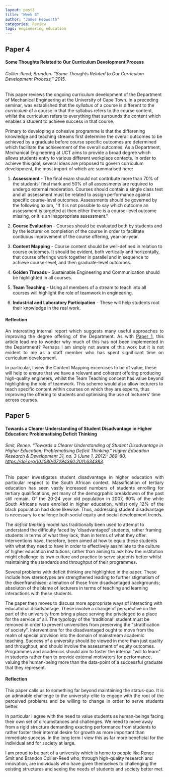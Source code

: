 ```yaml
---
layout: post3
title: "Week 3"
author: "James Hepworth"
categories: Review
tags: engineering education
---
```


## Paper 4
#### Some Thoughts Related to Our Curriculum Development Process
###### Collier-Reed, Brandon. “Some Thoughts Related to Our Curriculum Development Process,” 2015.

This paper reviews the ongoing curriculum development of the Department of Mechanical Engineering at the University of Cape Town. In a preceding seminar, was established that the *syllabus* of a course is different to the *curriculum* of a course in that the syllabus refers to the course content, whilst the curriculum refers to everything that surrounds the content which enables a student to achieve success in that course.

Primary to developing a cohesive programme is that the differening knowledge and teaching streams first determine the overall outcomes to be achieved by a graduate before course specific outcomes are determined which facilitate the achievement of the overall outcomes. As a Department, Mechanical Engineering at UCT aims to provide a broad degree which allows students entry to various different workplace contexts. In order to achieve this goal, several ideas are proposed to govern curriculum development, the most import of which are summarised here:

1. **Assessment** - The final exam should not contribute more than 70% of the students' final mark and 50% of all assessments are required to undergo external moderation. Courses should contain a single class test and all assessment must be related to assign performance against specific course-level outcomes. Assessments should be governed by the following axiom, "If it is not possible to say which outcome an assessment is targeted at then either there is a course-level outcome missing, or it is an inappropriate assessment."

2. **Course Evaluation** - Courses should be evaluated both by students and by the lecturer on completion of the course in order to facilitate contiuous improvement of the course offering, year-on-year.

3. **Content Mapping** - Course content should be well-defined in relation to course outcomes. It should be evident, both vertically and horizontally, that course offerings work together in parallel and in sequence to achieve course-level, and then graduate-level outcomes. 

4. **Golden Threads** - Sustainable Engineering and Communication should be highlighted in all courses.

5. **Team Teaching** - Using all members of a stream to teach into all courses will highlight the role of teamwork in engineering.

6. **Industrial and Laboratory Participation** - These will help students root their knowledge in the real work.

#### Reflection
<div style = "text-align: justify;
  text-indent: 0em;
  text-justify: inter-word;">
An interesting internal report which suggests many useful approaches to improving the degree offering of the Department. As with <a href="https://readings.opusmeum.dev/review/2021/01/17/week-1.html">Paper 1</a>, this article lead me to wonder why much of this has not been implemented in the Department? Perhaps I am simply not aware of this work but it is not evident to me as a staff member who has spent significant time on curriculum development.
</div>

In particular, I view the Content Mapping excercises to be of value, these will help to ensure that we have a relevant and coherent offering producing high-quality engineers, whilst the Team Teaching concept has value beyond highlighting the role of teamwork. This scheme would also allow lecturers to teach specific content within courses on which they are experts, thus improving the offering to students and optimising the use of lecturers' time across courses. 

## Paper 5
#### Towards a Clearer Understanding of Student Disadvantage in Higher Education: Problematising Deficit Thinking
###### Smit, Renee. “Towards a Clearer Understanding of Student Disadvantage in Higher Education: Problematising Deficit Thinking.” Higher Education Research & Development 31, no. 3 (June 1, 2012): 369–80. https://doi.org/10.1080/07294360.2011.634383.



<div style = "text-align: justify;
  text-indent: 0em;
  text-justify: inter-word;">
This paper investigates student disadvantage in higher education with particular respect to the South African context. Massification of tertiary education has seen vastly increased numbers of students enrolling for tertiary qualifications, yet many of the demogrpahic breakdowsn of the past still remain. Of the 20-24 year old population in 2007, 60% of the white South Africans were enrolled in higher education, whilst only 12% of the black population had done likewise. Thus, addressing student disadvantage is necessary to challenge both social equity and social development trends.
</div>

The *deficit thinking* model has traditionally been used to attempt to understand the difficulty faced by 'disadvantaged' students, rather framing students in terms of what they lack, than in terms of what they offer. Interventions have, therefore, been aimed at how to equip these students with what they need to have in order to effectively assimilate to the culture of higher education institutions, rather than aiming to ask how the institution might challenge its own culture and practice to serve students better whilst maintaining the standards and throughput of their programmes.

Several problems with deficit thinking are highlighted in the paper. These include how stereotypes are strengthened leading to further stigmatism of the disenfranchised; alienation of those from disadvantaged backgrounds; absoluton of the blame of lecturers in terms of teaching and learning interactions with these students.

The paper then moves to discuss more appropriate ways of interacting with educational disadvantage. These involve a change of perspective on the part of the university from bring a place serving the priveleged to a place for the service of all. The typology of the 'traditional' student must be removed in order to prevent universities from preserving the "stratification of society". Interventions for the disadvantaged ought to move from the realm of special provision into the domain of mainstream academic teaching. Success of a university should be viewed in more than just quality and throughput, and should involve the assessment of equity outcomes. Programmes and academics should aim to foster the internal "will to learn" in students rather than to provide external motivators for performance, valuing the human-being more than the data-point of a successful graduate that they represent.

#### Reflection
<div style = "text-align: justify;
  text-indent: 0em;
  text-justify: inter-word;">
This paper calls us to something far beyond maintaining the status-quo. It is an admirable challenge to the university-elite to engage with the root of the perceived problems and be willing to change in order to serve students better.
</div>

In particular I agree with the need to value students as human-beings facing their own set of circumstances and challenges. We need to move away from a rigid structure demanding exacting performance from students to rather foster their internal desire for growth as more important than immediate success. In the long term I view this as far more beneficial for the individual and for society at large. 

I am proud to be part of a university which is home to people like Renee Smit and Brandon Collier-Reed who, through high-quality research and innovation, are individuals who have given themselves to challenging the existing structures and seeing the needs of students and society better met.